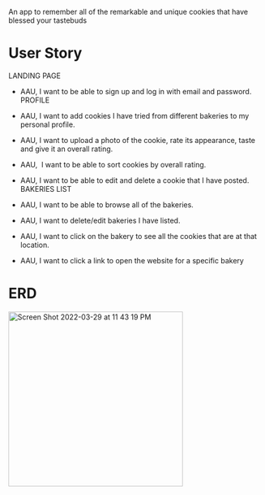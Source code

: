 An app to remember all of the remarkable and unique cookies that have blessed your tastebuds




# User Story
LANDING PAGE
- AAU, I want to be able to sign up and log in with email and password.
PROFILE
- AAU, I want to add cookies I have tried from different bakeries to my personal profile.

- AAU, I want to upload a photo of the cookie, rate its appearance, taste and give it an overall rating.

- AAU,  I want to be able to sort cookies by overall rating.
- AAU, I want to be able to edit and delete a cookie that I have posted.
BAKERIES LIST
- AAU, I want to be able to browse all of the bakeries.
- AAU, I want to delete/edit bakeries I have listed.
- AAU, I want to click on the bakery to see all the cookies that are at that location. 
- AAU, I want to click a link to open the website for a specific bakery


# ERD


<img width="344" alt="Screen Shot 2022-03-29 at 11 43 19 PM" src="https://user-images.githubusercontent.com/80299318/160759591-b6378d6c-dfcb-4079-a39d-600726ee37c8.png">

